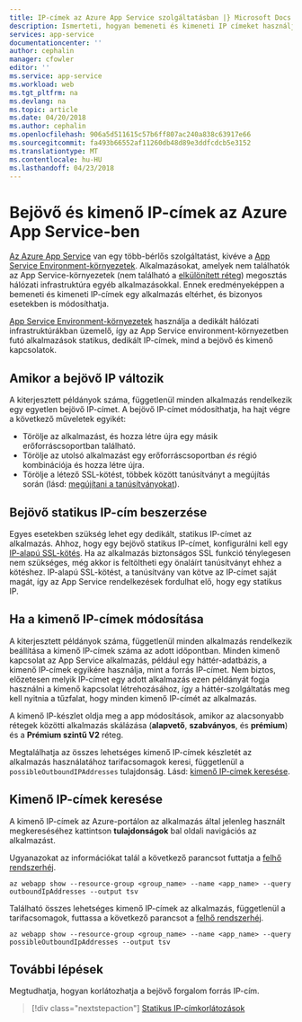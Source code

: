 ```yaml
---
title: IP-címek az Azure App Service szolgáltatásban |} Microsoft Docs
description: Ismerteti, hogyan bemeneti és kimeneti IP címeket használják az App Service és a rájuk vonatkozó információk, az alkalmazás megkeresése.
services: app-service
documentationcenter: ''
author: cephalin
manager: cfowler
editor: ''
ms.service: app-service
ms.workload: web
ms.tgt_pltfrm: na
ms.devlang: na
ms.topic: article
ms.date: 04/20/2018
ms.author: cephalin
ms.openlocfilehash: 906a5d511615c57b6ff807ac240a838c63917e66
ms.sourcegitcommit: fa493b66552af11260db48d89e3ddfcdcb5e3152
ms.translationtype: MT
ms.contentlocale: hu-HU
ms.lasthandoff: 04/23/2018
---
```

# <a name="inbound-and-outbound-ip-addresses-in-azure-app-service"></a>Bejövő és kimenő IP-címek az Azure App Service-ben

[Az Azure App Service](app-service-web-overview.md) van egy több-bérlős szolgáltatást, kivéve a [App Service Environment-környezetek](environment/intro.md). Alkalmazásokat, amelyek nem találhatók az App Service-környezetek (nem található a [elkülönített réteg](https://azure.microsoft.com/pricing/details/app-service/)) megosztás hálózati infrastruktúra egyéb alkalmazásokkal. Ennek eredményeképpen a bemeneti és kimeneti IP-címek egy alkalmazás eltérhet, és bizonyos esetekben is módosíthatja. 

[App Service Environment-környezetek](environment/intro.md) használja a dedikált hálózati infrastruktúrákban üzemelő, így az App Service environment-környezetben futó alkalmazások statikus, dedikált IP-címek, mind a bejövő és kimenő kapcsolatok.

## <a name="when-inbound-ip-changes"></a>Amikor a bejövő IP változik

A kiterjesztett példányok száma, függetlenül minden alkalmazás rendelkezik egy egyetlen bejövő IP-címet. A bejövő IP-címet módosíthatja, ha hajt végre a következő műveletek egyikét:

- Törölje az alkalmazást, és hozza létre újra egy másik erőforráscsoportban található.
- Törölje az utolsó alkalmazást egy erőforráscsoportban _és_ régió kombinációja és hozza létre újra.
- Törölje a létező SSL-kötést, többek között tanúsítványt a megújítás során (lásd: [megújítani a tanúsítványokat](app-service-web-tutorial-custom-ssl.md#renew-certificates)).

## <a name="get-static-inbound-ip"></a>Bejövő statikus IP-cím beszerzése

Egyes esetekben szükség lehet egy dedikált, statikus IP-címet az alkalmazás. Ahhoz, hogy egy bejövő statikus IP-címet, konfigurálni kell egy [IP-alapú SSL-kötés](app-service-web-tutorial-custom-ssl.md#bind-your-ssl-certificate). Ha az alkalmazás biztonságos SSL funkció ténylegesen nem szükséges, még akkor is feltöltheti egy önaláírt tanúsítványt ehhez a kötéshez. IP-alapú SSL-kötést, a tanúsítvány van kötve az IP-címet saját magát, így az App Service rendelkezések fordulhat elő, hogy egy statikus IP. 

## <a name="when-outbound-ips-change"></a>Ha a kimenő IP-címek módosítása

A kiterjesztett példányok száma, függetlenül minden alkalmazás rendelkezik beállítása a kimenő IP-címek száma az adott időpontban. Minden kimenő kapcsolat az App Service alkalmazás, például egy háttér-adatbázis, a kimenő IP-címek egyikére használja, mint a forrás IP-címet. Nem biztos, előzetesen melyik IP-címet egy adott alkalmazás ezen példányát fogja használni a kimenő kapcsolat létrehozásához, így a háttér-szolgáltatás meg kell nyitnia a tűzfalat, hogy minden kimenő IP-címét az alkalmazás.

A kimenő IP-készlet oldja meg a app módosítások, amikor az alacsonyabb rétegek közötti alkalmazás skálázása (**alapvető**, **szabványos**, és **prémium**) és a  **Prémium szintű V2** réteg.

Megtalálhatja az összes lehetséges kimenő IP-címek készletét az alkalmazás használatához tarifacsomagok keresi, függetlenül a `possibleOutboundIPAddresses` tulajdonság. Lásd: [kimenő IP-címek keresése](#find-outbound-ips).

## <a name="find-outbound-ips"></a>Kimenő IP-címek keresése

A kimenő IP-címek az Azure-portálon az alkalmazás által jelenleg használt megkereséséhez kattintson **tulajdonságok** bal oldali navigációs az alkalmazást. 

Ugyanazokat az információkat talál a következő parancsot futtatja a [felhő rendszerhéj](../cloud-shell/quickstart.md).

```azurecli-interactive
az webapp show --resource-group <group_name> --name <app_name> --query outboundIpAddresses --output tsv
```

Található összes lehetséges kimenő IP-címek az alkalmazás, függetlenül a tarifacsomagok, futtassa a következő parancsot a [felhő rendszerhéj](../cloud-shell/quickstart.md).

```azurecli-interactive
az webapp show --resource-group <group_name> --name <app_name> --query possibleOutboundIpAddresses --output tsv
```

## <a name="next-steps"></a>További lépések

Megtudhatja, hogyan korlátozhatja a bejövő forgalom forrás IP-cím.

> [!div class="nextstepaction"]
> [Statikus IP-címkorlátozások](app-service-ip-addresses.md)

